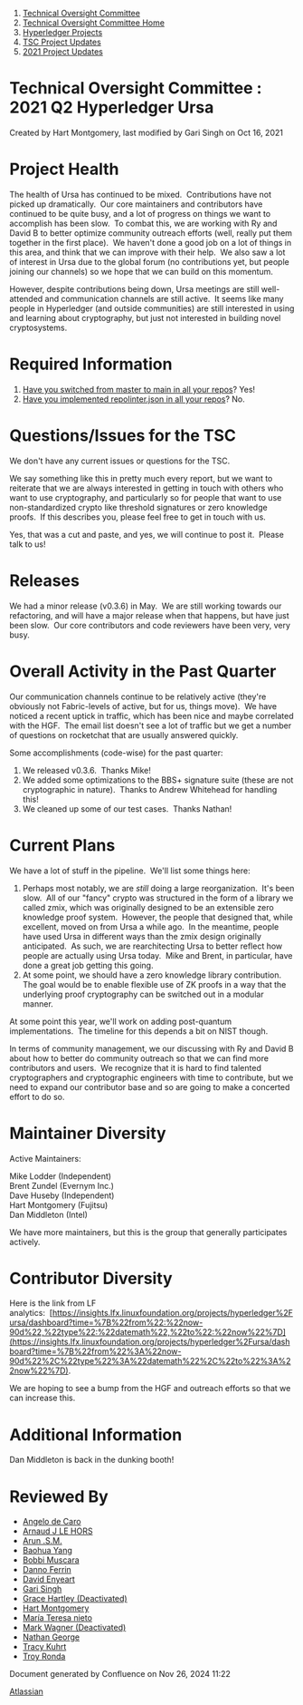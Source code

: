 1. [Technical Oversight Committee](index.html)
2. [Technical Oversight Committee Home](Technical-Oversight-Committee-Home_21430274.html)
3. [Hyperledger Projects](Hyperledger-Projects_21447704.html)
4. [TSC Project Updates](TSC-Project-Updates_21430854.html)
5. [2021 Project Updates](2021-Project-Updates_21452543.html)

# Technical Oversight Committee : 2021 Q2 Hyperledger Ursa

Created by Hart Montgomery, last modified by Gari Singh on Oct 16, 2021

# Project Health

The health of Ursa has continued to be mixed.  Contributions have not picked up dramatically.  Our core maintainers and contributors have continued to be quite busy, and a lot of progress on things we want to accomplish has been slow.  To combat this, we are working with Ry and David B to better optimize community outreach efforts (well, really put them together in the first place).  We haven't done a good job on a lot of things in this area, and think that we can improve with their help.  We also saw a lot of interest in Ursa due to the global forum (no contributions yet, but people joining our channels) so we hope that we can build on this momentum. 

However, despite contributions being down, Ursa meetings are still well-attended and communication channels are still active.  It seems like many people in Hyperledger (and outside communities) are still interested in using and learning about cryptography, but just not interested in building novel cryptosystems.

# Required Information

1. [Have you switched from master to main in all your repos](https://lf-hyperledger.atlassian.net/wiki/display/TSC/Projects+have+two+quarters+to+comply+with+common+repo+structure?focusedCommentId=21452776)? Yes!
2. [Have you implemented repolinter.json in all your repos](https://lf-hyperledger.atlassian.net/wiki/display/TSC/Common+Repo+structure)? No.

# Questions/Issues for the TSC

We don't have any current issues or questions for the TSC.

We say something like this in pretty much every report, but we want to reiterate that we are always interested in getting in touch with others who want to use cryptography, and particularly so for people that want to use non-standardized crypto like threshold signatures or zero knowledge proofs.  If this describes you, please feel free to get in touch with us.

Yes, that was a cut and paste, and yes, we will continue to post it.  Please talk to us!

# Releases

We had a minor release (v0.3.6) in May.  We are still working towards our refactoring, and will have a major release when that happens, but have just been slow.  Our core contributors and code reviewers have been very, very busy.

# Overall Activity in the Past Quarter

Our communication channels continue to be relatively active (they're obviously not Fabric-levels of active, but for us, things move).  We have noticed a recent uptick in traffic, which has been nice and maybe correlated with the HGF.  The email list doesn't see a lot of traffic but we get a number of questions on rocketchat that are usually answered quickly.  

Some accomplishments (code-wise) for the past quarter:

1. We released v0.3.6.  Thanks Mike!
2. We added some optimizations to the BBS+ signature suite (these are not cryptographic in nature).  Thanks to Andrew Whitehead for handling this!
3. We cleaned up some of our test cases.  Thanks Nathan!

# Current Plans

We have a lot of stuff in the pipeline.  We'll list some things here:

1. Perhaps most notably, we are *still* doing a large reorganization.  It's been slow.  All of our "fancy" crypto was structured in the form of a library we called zmix, which was originally designed to be an extensible zero knowledge proof system.  However, the people that designed that, while excellent, moved on from Ursa a while ago.  In the meantime, people have used Ursa in different ways than the zmix design originally anticipated.  As such, we are rearchitecting Ursa to better reflect how people are actually using Ursa today.  Mike and Brent, in particular, have done a great job getting this going.
2. At some point, we should have a zero knowledge library contribution.  The goal would be to enable flexible use of ZK proofs in a way that the underlying proof cryptography can be switched out in a modular manner.

At some point this year, we'll work on adding post-quantum implementations.  The timeline for this depends a bit on NIST though.

In terms of community management, we our discussing with Ry and David B about how to better do community outreach so that we can find more contributors and users.  We recognize that it is hard to find talented cryptographers and cryptographic engineers with time to contribute, but we need to expand our contributor base and so are going to make a concerted effort to do so.

# Maintainer Diversity

Active Maintainers:

Mike Lodder (Independent)  
Brent Zundel (Evernym Inc.)  
Dave Huseby (Independent)  
Hart Montgomery (Fujitsu)  
Dan Middleton (Intel)

We have more maintainers, but this is the group that generally participates actively.  

# Contributor Diversity

Here is the link from LF analytics:  [https://insights.lfx.linuxfoundation.org/projects/hyperledger%2Fursa/dashboard?time=%7B%22from%22:%22now-90d%22,%22type%22:%22datemath%22,%22to%22:%22now%22%7D](https://insights.lfx.linuxfoundation.org/projects/hyperledger%2Fursa/dashboard?time=%7B%22from%22%3A%22now-90d%22%2C%22type%22%3A%22datemath%22%2C%22to%22%3A%22now%22%7D).

We are hoping to see a bump from the HGF and outreach efforts so that we can increase this.

# Additional Information

Dan Middleton is back in the dunking booth!

# Reviewed By

- [Angelo de Caro](https://lf-hyperledger.atlassian.net/wiki/people/70121:d6b0f0e4-825f-4f16-88e1-4d14e95f2f10?ref=confluence)
- [Arnaud J LE HORS](https://lf-hyperledger.atlassian.net/wiki/people/70121:0e75e3b8-500a-4067-9f7e-ed46e91bcb9d?ref=confluence)
- [Arun .S.M.](https://lf-hyperledger.atlassian.net/wiki/people/621a0e5097d313006ba7386a?ref=confluence)
- [Baohua Yang](https://lf-hyperledger.atlassian.net/wiki/people/557058:17d87dbf-05fe-4c1b-84cf-fd69f7fcbb20?ref=confluence)
- [Bobbi Muscara](https://lf-hyperledger.atlassian.net/wiki/people/5c4cb1b7d8bbb7445c0a457e?ref=confluence)
- [Danno Ferrin](https://lf-hyperledger.atlassian.net/wiki/people/5b7f2d80c4e4892a5b789551?ref=confluence)
- [David Enyeart](https://lf-hyperledger.atlassian.net/wiki/people/712020:30d7e775-8a5d-4896-8950-8da2af027639?ref=confluence)
- [Gari Singh](https://lf-hyperledger.atlassian.net/wiki/people/557058:51429e31-90f4-4684-b7cd-9a4fe15ff188?ref=confluence)
- [Grace Hartley (Deactivated)](https://lf-hyperledger.atlassian.net/wiki/people/5c3e0cd1ff324728a1db2448?ref=confluence)
- [Hart Montgomery](https://lf-hyperledger.atlassian.net/wiki/people/712020:86f447c0-86dc-43b3-ac03-6a31923bbb84?ref=confluence)
- [María Teresa nieto](https://lf-hyperledger.atlassian.net/wiki/people/5d36fa46af1d920bc99755b6?ref=confluence)
- [Mark Wagner (Deactivated)](https://lf-hyperledger.atlassian.net/wiki/people/70121:81b88945-c9ef-40fe-9224-207bdb280922?ref=confluence)
- [Nathan George](https://lf-hyperledger.atlassian.net/wiki/people/712020:3e7556ab-cdb8-47f5-8b68-12a3378021fd?ref=confluence)
- [Tracy Kuhrt](https://lf-hyperledger.atlassian.net/wiki/people/712020:eb6ae9c3-aa8e-40ba-9dab-a6969b1ac52e?ref=confluence)
- [Troy Ronda](https://lf-hyperledger.atlassian.net/wiki/people/557058:c854f35a-2b58-4be3-9003-ca2a67495580?ref=confluence)

Document generated by Confluence on Nov 26, 2024 11:22

[Atlassian](http://www.atlassian.com/)
